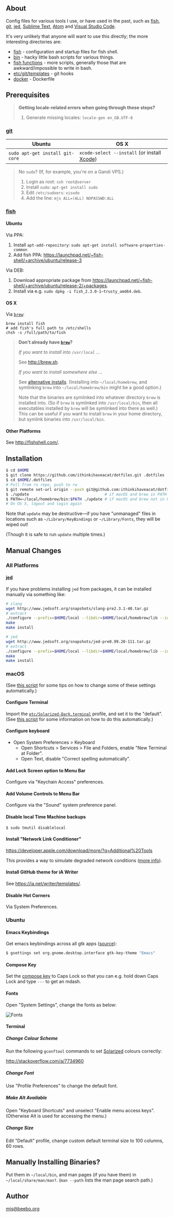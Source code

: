## About

Config files for various tools I use, or have used in the past, such as
[fish](http://fishshell.com/), [git](http://git-scm.com/),
[jed](http://www.jedsoft.org/jed/), [Sublime
Text](http://www.sublimetext.com/), [Atom](https://atom.io/) and [Visual Studio Code](https://code.visualstudio.com/).

It's very unlikely that anyone will want to use this directly; the more
interesting directories are:

* [fish](fish) - configuration and startup files for fish shell.
* [bin](bin) - hacky little bash scripts for various things.
* [fish functions](fish/functions) - more scripts, generally those that are awkward/impossible to write in bash.
* [etc/git/templates](etc/git/templates) - git hooks
* [docker](docker) - Dockerfile

## Prerequisites

> **Getting locale-related errors when going through these steps?**
>
> 1. Generate missing locales: `locale-gen en_GB.UTF-8`

### [git](http://git-scm.com/)

Ubuntu | OS X
-------|-----
`sudo apt-get install git-core`|`xcode-select --install` (or install [Xcode](https://developer.apple.com/xcode/downloads/))

> No `sudo`? (If, for example, you're on a Gandi VPS.)
>
> 1. Login as root: `ssh root@server`
> 1. Install `sudo`: `apt-get install sudo`
> 1. Edit `/etc/sudoers`: `visudo`
> 1. Add the line: `mjs ALL=(ALL) NOPASSWD:ALL`

### [fish](http://fishshell.com/)

#### Ubuntu

Via PPA:

1. Install `apt-add-repository`: `sudo apt-get install software-properties-common`
1. Add fish PPA: <https://launchpad.net/~fish-shell/+archive/ubuntu/release-3>

Via DEB:

1. Download appropriate package from <https://launchpad.net/~fish-shell/+archive/ubuntu/release-2/+packages>.
1. Install via e.g. `sudo dpkg -i fish_2.3.0-1~trusty_amd64.deb`.

#### OS X

Via [`brew`](http://brew.sh/):

````
brew install fish
# add fish's full path to /etc/shells
chsh -s /full/path/to/fish
````

> **Don't already have [`brew`](http://brew.sh/)?**
>
> *If you want to install into `/usr/local` ...*
>
> See <http://brew.sh>.
>
> *If you want to install somewhere else ...*
>
> See [alternative installs](https://github.com/Homebrew/brew/blob/master/docs/Installation.md#alternative-installs). (Installing into `~/local/homebrew`, and symlinking `brew` into `~/local/homebrew/bin` might be a good option.)
>
> Note that the binaries are symlinked into whatever directory `brew` is
installed into. (So if `brew` is symlinked into `/usr/local/bin`, then
all executables installed by `brew` will be symlinked into there as well.)
This can be useful if you want to install `brew` in your home
directory, but symlink binaries into `/usr/local/bin`.

#### Other Platforms

See <http://fishshell.com/>.

## Installation

````sh
$ cd $HOME
$ git clone https://github.com/ithinkihaveacat/dotfiles.git .dotfiles
$ cd $HOME/.dotfiles
# Pull from ro repo, push to rw
$ git remote set-url origin --push git@github.com:ithinkihaveacat/dotfiles.git
$ ./update                                 # if macOS and brew in PATH
$ PATH=~/local/homebrew/bin:$PATH ./update # if macOS and brew not in PATH
# On OS X, logout and login again
````

Note that `update` may be destructive&#8212;if you have "unmanaged" files in
locations such as `~/Library/KeyBindings` or `~/Library/Fonts`, they will be
wiped out!

(Though it is safe to run `update` multiple times.)

## Manual Changes

### All Platforms

#### [jed](http://www.jedsoft.org/jed/)

If you have problems installing `jed` from packages, it can be installed
manually via something like:

````sh
# slang
wget http://www.jedsoft.org/snapshots/slang-pre2.3.1-40.tar.gz
# extract
./configure --prefix=$HOME/local --libdir=$HOME/local/homebrew/lib --includedir=$HOME/local/homebrew/include --without-x --without-png
make
make install

# jed
wget http://www.jedsoft.org/snapshots/jed-pre0.99.20-111.tar.gz
# extract
./configure --prefix=$HOME/local --libdir=$HOME/local/homebrew/lib --includedir=$HOME/local/homebrew/include --without-x
make
make install
````

### macOS

(See [this
script](https://github.com/mathiasbynens/dotfiles/blob/master/.osx)
for some tips on how to change some of these settings automatically.)

#### Configure Terminal

Import the [`etc/Solarized-Dark.terminal`](etc/Solarized-Dark.terminal) profile, and set it to the "default". (See [this script](https://github.com/mathiasbynens/dotfiles/blob/master/.osx) for some information on how to do this automatically.)

#### Configure keyboard

* Open System Preferences > Keyboard
  * Open Shortcuts > Services > File and Folders, enable "New Terminal at Folder".
  * Open Text, disable "Correct spelling automatically".

#### Add Lock Screen option to Menu Bar

Configure via "Keychain Access" preferences.

#### Add Volume Controls to Menu Bar

Configure via the "Sound" system preference panel.

#### Disable local Time Machine backups

    $ sudo tmutil disablelocal

#### Install "Network Link Conditioner"

https://developer.apple.com/download/more/?q=Additional%20Tools

This provides a way to simulate degraded network conditions ([more
info](http://nshipster.com/network-link-conditioner/)).

#### Install GitHub theme for iA Writer

See <https://ia.net/writer/templates/>.

#### Disable Hot Corners

Via System Preferences.

### Ubuntu

#### Emacs Keybindings

Get emacs keybindings across all gtk apps
([source](http://superuser.com/a/348609)):

````sh
$ gsettings set org.gnome.desktop.interface gtk-key-theme "Emacs"
````

#### Compose Key

Set the [compose key](https://help.ubuntu.com/community/ComposeKey) to Caps Lock
so that you can e.g. hold down Caps Lock and type `---` to get an mdash.

#### Fonts

Open "System Settings", change the fonts as below:

![Fonts](https://i.imgur.com/oBF07hH.png)

#### Terminal

##### Change Colour Scheme

Run the following `gconftool` commands to set
[Solarized](http://ethanschoonover.com/solarized) colours correctly:

<http://stackoverflow.com/a/7734960>

##### Change Font

Use "Profile Preferences" to change the default font.

##### Make Alt Available

Open "Keyboard Shortcuts" and unselect "Enable menu access keys".
(Otherwise Alt is used for accessing the menu.)

##### Change Size

Edit "Default" profile, change custom default terminal size to 100
columns, 60 rows.

## Manually Installing Binaries?

Put them in `~/local/bin`, and man pages (if you have them) in
`~/local/share/man/man?`. (`man --path` lists the man page search
path.)

## Author

<mjs@beebo.org>
